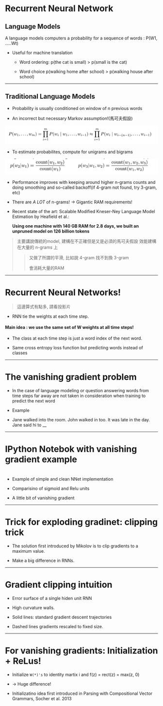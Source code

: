 # Recurrent Neural Network


## Language Models 

A language models computers a probability for a sequence of words : P(W1, .....Wt)


- Useful for machine translation

    - Word ordering:
        p(the cat is small) > p(small is the cat)


    - Word choice
        p(walking home after school) > p(walking house after school)

---

## Traditional Language Models

- Probability is usually conditioned on window of n previous words

- An incorrect but necessary Markov assumption!(馬可夫假設)

![](https://github.com/jneo8/CS224n/blob/master/images/l8_1.png?raw=true)

- To estimate probabilites, compute for unigrams and bigrams

![](https://github.com/jneo8/CS224n/blob/master/images/l8_2.png?raw=true)

- Performance improves with keeping around higher n-grams counts and doing smoothing and so-called backoff(if 4-gram not found, try 3-gram, etc)

- There are *A LOT* of n-grams! -> Gigantic RAM requirements!

- Recent state of the art: Scalable Modified Kneser-Ney Language Model Estimation by Heafield et al.: 

	**Using one machine with 140 GB RAM for 2.8 days, we built an unpruned model on 126 billion tokens**
	
	
> 主要講說傳統的model, 建構在不正確但是又是必須的馬可夫假設
> 效能建構在大量的  n-grams 上
> > 又做了所謂的平滑, 比如說  4-gram 找不到換  3-gram
> > 
> > 會消耗大量的RAM


---

# Recurrent Neural Networks!

> 這邊算式有點多, 請看投影片

- RNN tie the weights at each time step.

#### Main idea : we use the same set of W weights at all time steps! 

- The class at each time step is just a word index of the next word.

- Same cross entropy loss function but predicting words instead of classes


---

# The vanishing gradient problem

- In the case of language modeling or question answering words from time steps far away are not taken in consideration when training to predict the next word

- Example 

- Jane walked into the room. John walked in too. It was late in the day. Jane said hi to __

---

# IPython Notebok with vanishing gradient example
# 

- Example of simple and clean NNet implementation

- Comparisino of sigmoid and Relu units

- A little bit of vanishing gradient

---


# Trick for exploding gradinet: clipping trick

- The solution first introduced by Mikolov is to clip gradients to a maximum value.

- Make a big difference in RNNs.

---

# Gradient clipping intuition

- Error surface of a single hiden unit RNN

- High curvature walls.

- Solid lines: standard gradient descent trajectories

- Dashed lines gradients rescaled to fixed size.


---

# For vanishing gradients: Initialization + ReLus!

- Initialize `W(*)'s` to identity martix i and f(z) = rect(z) = max(z, 0)

- -> Huge difference!

- Initializatino idea first introduced in Parsing with Compositional Vector Grammars, Socher et al. 2013
































